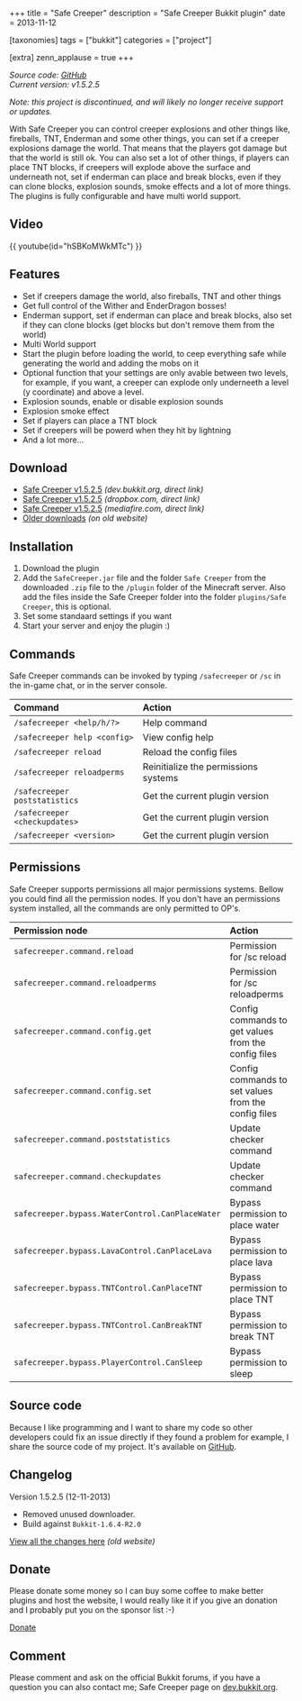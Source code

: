 +++
title = "Safe Creeper"
description = "Safe Creeper Bukkit plugin"
date = 2013-11-12

[taxonomies]
tags = ["bukkit"]
categories = ["project"]

[extra]
zenn_applause = true
+++

_Source code: [GitHub][github]_  
_Current version: v1.5.2.5_

_Note: this project is discontinued, and will likely no longer receive support
or updates._

With Safe Creeper you can control creeper explosions and other things like,
fireballs, TNT, Enderman and some other things, you can set if a creeper
explosions damage the world. That means that the players got damage but that the
world is still ok. You can also set a lot of other things, if players can place
TNT blocks, if creepers will explode above the surface and underneath not, set
if enderman can place and break blocks, even if they can clone blocks, explosion
sounds, smoke effects and a lot of more things. The plugins is fully
configurable and have multi world support.

## Video
{{ youtube(id="hSBKoMWkMTc") }}

## Features
- Set if creepers damage the world, also fireballs, TNT and other things
- Get full control of the Wither and EnderDragon bosses!
- Enderman support, set if enderman can place and break blocks, also set if they
  can clone blocks (get blocks but don't remove them from the world)
- Multi World support
- Start the plugin before loading the world, to ceep everything safe while
  generating the world and adding the mobs on it
- Optional function that your settings are only avable between two levels, for
  example, if you want, a creeper can explode only underneeth a level
  (y coordinate) and above a level.
- Explosion sounds, enable or disable explosion sounds
- Explosion smoke effect
- Set if players can place a TNT block
- Set if creepers will be powerd when they hit by lightning
- And a lot more...

## Download
- [Safe Creeper v1.5.2.5][download-bukkit] _(dev.bukkit.org, direct link)_
- [Safe Creeper v1.5.2.5][download-dropbox] _(dropbox.com, direct link)_
- [Safe Creeper v1.5.2.5][download-mediafire] _(mediafire.com, direct link)_
- [Older downloads][download-older] _(on old website)_

## Installation
1. Download the plugin
2. Add the `SafeCreeper.jar` file and the folder `Safe Creeper` from the
   downloaded `.zip` file to the `/plugin` folder of the Minecraft server. Also
   add the files inside the Safe Creeper folder into the folder
   `plugins/Safe Creeper`, this is optional.
3. Set some standaard settings if you want
4. Start your server and enjoy the plugin :)

## Commands
Safe Creeper commands can be invoked by typing `/safecreeper` or `/sc` in the
in-game chat, or in the server console.

| Command                       | Action                               |
| :---------------------------- | :----------------------------------- |
| `/safecreeper <help/h/?>`     | Help command                         |
| `/safecreeper help <config>`  | View config help                     |
| `/safecreeper reload`         | Reload the config files              |
| `/safecreeper reloadperms`    | Reinitialize the permissions systems |
| `/safecreeper poststatistics` | Get the current plugin version       |
| `/safecreeper <checkupdates>` | Get the current plugin version       |
| `/safecreeper <version>`      | Get the current plugin version       |

## Permissions
Safe Creeper supports permissions all major permissions systems.  Bellow you
could find all the permission nodes. If you don't have an permissions system
installed, all the commands are only permitted to OP's.

| Permission node                                 | Action                                              |
| :---------------------------------------------- | :-------------------------------------------------- |
| `safecreeper.command.reload`                    | Permission for /sc reload                           |
| `safecreeper.command.reloadperms`               | Permission for /sc reloadperms                      |
| `safecreeper.command.config.get`                | Config commands to get values from the config files |
| `safecreeper.command.config.set`                | Config commands to set values from the config files |
| `safecreeper.command.poststatistics`            | Update checker command                              |
| `safecreeper.command.checkupdates`              | Update checker command                              |
| `safecreeper.bypass.WaterControl.CanPlaceWater` | Bypass permission to place water                    |
| `safecreeper.bypass.LavaControl.CanPlaceLava`   | Bypass permission to place lava                     |
| `safecreeper.bypass.TNTControl.CanPlaceTNT`     | Bypass permission to place TNT                      |
| `safecreeper.bypass.TNTControl.CanBreakTNT`     | Bypass permission to break TNT                      |
| `safecreeper.bypass.PlayerControl.CanSleep`     | Bypass permission to sleep                          |

## Source code
Because I like programming and I want to share my code so other developers could
fix an issue directly if they found a problem for example, I share the source
code of my project. It's available on [GitHub][github].

## Changelog
Version 1.5.2.5 (12-11-2013)
- Removed unused downloader.
- Build against `Bukkit-1.6.4-R2.0`

[View all the changes here][changelog] _(old website)_

## Donate
Please donate some money so I can buy some coffee to make better plugins and
host the website, I would really like it if you give an donation and I probably
put you on the sponsor list :-)

[Donate][donate]

## Comment
Please comment and ask on the official Bukkit forums, if you have a question
you can also contact me; Safe Creeper page on [dev.bukkit.org][dev.bukkit.org].

[github]: https://github.com/timvisee/safe-creeper
[download-bukkit]: https://old.timvisee.com/download/190
[download-dropbox]: https://old.timvisee.com/download/191
[download-mediafire]: https://old.timvisee.com/download/192
[download-older]: https://old.timvisee.com/projects/bukkit/safe-creeper/downloads
[changelog]: https://old.timvisee.com/projects/bukkit/safe-creeper/changelog
[donate]: @/donate.md
[dev.bukkit.org]: https://dev.bukkit.org/server-mods/safe-creeper/
